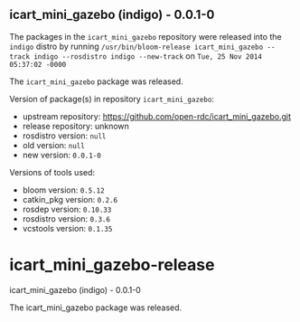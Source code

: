 ## icart_mini_gazebo (indigo) - 0.0.1-0

The packages in the `icart_mini_gazebo` repository were released into the `indigo` distro by running `/usr/bin/bloom-release icart_mini_gazebo --track indigo --rosdistro indigo --new-track` on `Tue, 25 Nov 2014 05:37:02 -0000`

The `icart_mini_gazebo` package was released.

Version of package(s) in repository `icart_mini_gazebo`:
- upstream repository: https://github.com/open-rdc/icart_mini_gazebo.git
- release repository: unknown
- rosdistro version: `null`
- old version: `null`
- new version: `0.0.1-0`

Versions of tools used:
- bloom version: `0.5.12`
- catkin_pkg version: `0.2.6`
- rosdep version: `0.10.33`
- rosdistro version: `0.3.6`
- vcstools version: `0.1.35`


icart_mini_gazebo-release
=========================
icart_mini_gazebo (indigo) - 0.0.1-0

The icart_mini_gazebo package was released.
